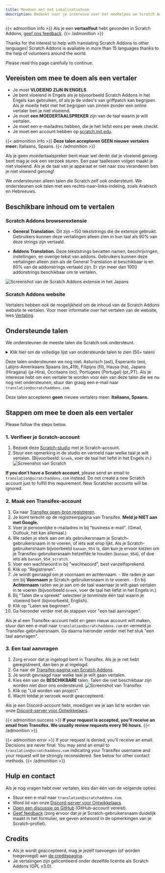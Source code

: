 ```yaml
---
title: Meedoen met het Lokalisatieteam
description: Bedankt voor je interesse over het meehelpen om Scratch Addons te vertalen naar andere talen! Scratch Addons is een non-profit openbron project waar vrijwillige webdesigners de extensie onderhouden en zijn addons maken.
---
```


{{< admonition info >}}
Als je een **vertaalfout** hebt gevonden in Scratch Addons, [geef ons feedback](/feedback).
{{< /admonition >}}

Thanks for the interest to help with translating Scratch Addons to other languages! Scratch Addons is available in more than 15 languages thanks to the help of volunteers around the world.

Please read this page carefully to continue.

## Vereisten om mee te doen als een vertaler

* Je moet **VLOEIEND ZIJN IN ENGELS**.
* Je bent vloeiend in Engels als je bijvoorbeeld Scratch Addons in het Engels kan gebruiken, of als je de video's van griffpatch kan begrijpen. Als je moeite hebt met het begrijpen van zinnen zonder een online vertaler ben je niet vloeiend.
* Je moet **een MOEDERTAALSPREKER** zijn van de taal waarin je wilt vertalen.
* Je moet een e-mailadres hebben, die je het liefst eens per week checkt.
* Je moet een account hebben op [scratch.mit.edu](https://scratch.mit.edu).

{{< admonition info >}}
**Deze talen accepteren GEEN nieuwe vertalers meer:** Italiaans, Spaans.<!-- This list of languages is also found below. Remember to update both. -->
{{< /admonition >}}

Als je geen moedertaalspreker bent maar wel denkt dat je vloeiend genoeg bent mag je ook een verzoek sturen. Een paar taallessen volgen maakt je niet vloeiend. Als je de taal van je apparaat er niet naar zou veranderen ben je niet vloeiend genoeg!

We ondersteunen alleen talen die Scratch zelf ook ondersteunt. We ondersteunen ook talen met een rechts-naar-links-indeling, zoals Arabisch en Hebreeuws.

## Beschikbare inhoud om te vertalen

### Scratch Addons browserextensie

- **General Translation.** Dit zijn ~150 tekststrings die de extensie gebruikt. Gebruikers kunnen deze vertalingen alleen zien in hun taal als 90% van deze strings zijn vertaald.

- **Addons Translation.** Deze tekststrings bevatten namen, beschrijvingen, instellingen, en overige tekst van addons. Gebruikers kunnen deze vertalingen alleen zien als de General Translation al beschikbaar is en 80% van de addonstrings vertaald zijn. Er zijn meer dan 1000 addonstrings beschikbaar om te vertalen.

![Screenshot van de Scratch Addons extensie in het Japans](/assets/img/docs/transifex-general-vs-addons.png)

### Scratch Addons website

Vertalers hebben ook de mogelijkheid om de inhoud van de Scratch Addons website te vertalen. Voor meer informatie over het vertalen van de website, lees [Vertaling](https://github.com/ScratchAddons/website-v2/wiki/Translating).

## Ondersteunde talen

We ondersteunen de meeste talen die Scratch ook ondersteunt.

<details>
<summary>Klik hier om de volledige lijst van ondersteunde talen te zien (50+ talen)</summary>
Abchazisch (ab), Afrikaans (af), Amhaars (am), Aragonees (an), Arabisch (ar), Azerbeidzjaans (az), Wit-Russisch (be), Bulgaars (bg), Bengaals (bn), Catalaans (ca), Sorani (ckb), Tsjechisch (cs), Wels (cy), Deens (da), Duits (de), Grieks (el), Spaans (es), Ests (et), Baskisch (eu), Perzisch (fa), Fins (fi), Frans (fr), Fries (fy), Iers (ga), Schots-Gaelisch (gd), Galicisch (gl), Hebreeuws (he), Hindi (hi), Kroatisch (hr), Haïtiaans (Haïtiaans Creools) (ht), Hongaars (hu), Armeens (hy), Indonesisch (id), IJslands (is), Italiaans (it), Japans (ja), Georgisch (ka), Kazachs (kk), Khmer (km), Koreaans (ko), Koerdisch (ku), Litouws (lt), Lets (lv), Maori (mi), Mongools (mn), Bokmål (nb), Nederlands (nl), Nynorsk (nn), Noord-Sotho (nso), Odia (or), Pools (pl), Portugees (Brazilië) (pt_BR), Quechua (qu), Rapa Nui (rap), Roemeens (ro), Russisch (ru), Slovaaks (sk), Sloveens (sl), Servisch (sr), Zweeds (sv), Swahili (sw), Thai (th), Tswana (tn), Turks (tr), Oekraïens (uk), Oezbeeks (uz), Vietnamees (vi), Xhosa (xh), Chinees (China) (zh_CN), Chinees (Taiwan) (zh_TW), Zoeloe (zu).
</details>

Deze talen ondersteunen we nog niet: Asturisch (ast), Esperanto (eo), Latijns-Amerikaans Spaans (es_419), Filipijns (fil), Hausa (ha), Japans (Hiragana) (ja-Hira), Occitaans (oc), Portugees (Portugal) (pt_PT). Als je interesse hebt om een vertaler te worden voor één van deze talen die we nu nog niet ondersteunen, stuur dan graag een e-mail naar `translation@scratchaddons.com`.

Deze talen accepteren **geen** nieuwe vertalers meer: **Italiaans, Spaans.**<!-- This list of languages is also found above. Remember to update both. -->

## Stappen om mee te doen als een vertaler

Please follow the steps below.

### 1. Verifieer je Scratch-account
1. Bezoek deze [Scratch-studio](https://scratch.mit.edu/studios/33665222/comments) met je Scratch-account.
1. Stuur een opmerking in de studio en vermeld naar welke taal je wilt vertalen. (Bijvoorbeeld: `Greek`, voer de taal het liefst in het Engels in.)
![Screenshot van Scratch](/assets/img/docs/scratch-req-language.png)

**If you don't have a Scratch account**, please send an email to `translation@scratchaddons.com` instead. Do not create a new Scratch account just to fulfill this requirement. New Scratcher accounts will be ignored.

### 2. Maak een Transifex-account
1. Ga naar [Transifex open-bron registreren](https://app.transifex.com/signup/open-source/?join_org=scratch-addons&join_project=scratch-addons-extension).
1. Je komt terecht op de registreerpagina van Transifex. **Meld je NIET aan met Google.**
1. Voer je persoonlijke e-mailadres in bij "business e-mail". (Gmail, Outlouk, het kan allemaal.)
1. We raden je sterk aan om als gebruikersnaam je Scratch-gebruikersnaam in te voeren, of iets wat erop lijkt.
Als je Scratch-gebruikersnaam bijvoorbeeld `banaan_954` is, dan kun je ervoor kiezen om je Transifex-gebruikersnaam hetzelfde te houden (`banaan_954`), of doe iets als `banaan_954_scratch`.
1. Voer een wachtwoord in bij "wachtwoord", best vanzelfsprekend.
1. Klik op "Registreren".
1. Je wordt gevraagd om je voornaam en achternaam.
\- We raden je aan om bij **Voornaam** je Scratch-gebruikersnaam in te voeren.
\- En bij **Achternaam** raden we je aan om de taal waarnaar je wilt gaan vertalen in te voeren (bijvoorbeeld `Greek`, voer de taal het liefst in het Engels in.)
1. Bij "Talen die u spreekt" selecteer je tenminste één taal waarin je vloeiend bent (bijvoorbeeld, English).
1. Klik op "Laten we beginnen".
1. Ga hieronder verder met de stappen voor "een taal aanvragen".

Als je al een Transifex-account hebt en geen nieuw account wilt maken, stuur dan een e-mail naar `translation@scratchaddons.com` en vermeld je Transifex-gebruikersnaam. Ga daarna hieronder verder met het stuk "een taal aanvragen".

### 3. Een taal aanvragen
1. Zorg ervoor dat je ingelogd bent in Transifex. Als je je net hebt geregistreerd, dan ben je al ingelogd.
1. Ga naar de [Transifex-pagina van Scratch Addons](https://app.transifex.com/join/?o=scratch-addons&p=scratch-addons-extension&t=opensource).
1. Je wordt gevraagd naar welke taal je wilt gaan vertalen.
1. Kies één van de **BESCHIKBARE** talen. Talen die niet beschikbaar zijn worden niet door ons ondersteund.
![Screenshot van Transifex](/assets/img/docs/transifex-req-language.png)
1. Klik op "Lid worden van project".
1. Wacht totdat je verzoek wordt geaccepteerd.

Als je een Discord-account hebt, moedigen we je aan lid te worden van onze [Discord-server voor Ontwikkelaars](https://discord.gg/Ak8sCDQ).

{{< admonition success >}}
**If your request is accepted, you'll receive an email from Transifex. We usually review requests every 96 hours.**
{{< /admonition >}}

{{< admonition error >}}
If your request is denied, you'll receive an email. Decisions are never final. You may send an email to  `translation@scratchaddons.com` indicating your Transifex username and your request will be strongly reconsidered. See below for other contact methods.
{{< /admonition >}}

## Hulp en contact

Als je nog vragen hebt over vertalen, kies dan één van de volgende opties:
- Stuur een e-mail naar `translation@scratchaddons.com`.
- Word lid van onze [Discord-server voor Ontwikkelaars](https://discord.gg/Ak8sCDQ).
- [Open een discussie op GitHub](https://github.com/ScratchAddons/ScratchAddons/discussions) (GitHub-account vereist).
- [Geef feedback](/feedback) (zorg ervoor dat je je Scratch-gebruikersnaam duidelijk maakt in het formulier, we geven antwoord in de opmerkingen van je Scratch-profiel).

## Credits

- Als je wordt geaccepteerd, mag je jezelf toevoegen (of worden toegevoegd) aan [de creditspagina](/credits).
- Je vertalingen zijn gelicentieerd onder dezelfde licentie als Scratch Addons (GPL v3.0).
